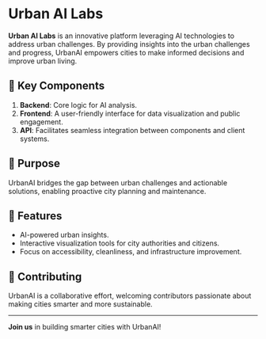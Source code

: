 # Urban AI Labs

**Urban AI Labs** is an innovative platform leveraging AI technologies to address urban challenges. By providing insights into the urban challenges and progress, UrbanAI empowers cities to make informed decisions and improve urban living.

## 🌟 Key Components
1. **Backend**: Core logic for AI analysis.  
2. **Frontend**: A user-friendly interface for data visualization and public engagement.  
3. **API**: Facilitates seamless integration between components and client systems.

## 🎯 Purpose
UrbanAI bridges the gap between urban challenges and actionable solutions, enabling proactive city planning and maintenance.

## 🚀 Features
- AI-powered urban insights.
- Interactive visualization tools for city authorities and citizens.
- Focus on accessibility, cleanliness, and infrastructure improvement.

## 🤝 Contributing
UrbanAI is a collaborative effort, welcoming contributors passionate about making cities smarter and more sustainable.

---

**Join us** in building smarter cities with UrbanAI!
